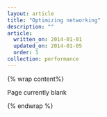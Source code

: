 ```yaml
---
layout: article
title: "Optimizing networking"
description: ""
article:
  written_on: 2014-01-01
  updated_on: 2014-01-05
  order: 1
collection: performance
---
```


{% wrap content%}

Page currently blank

{% endwrap %}
